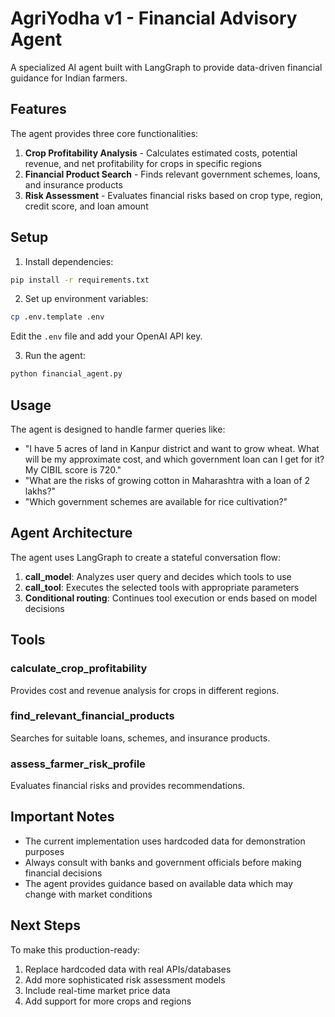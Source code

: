 # AgriYodha v1 - Financial Advisory Agent

A specialized AI agent built with LangGraph to provide data-driven financial guidance for Indian farmers.

## Features

The agent provides three core functionalities:

1. **Crop Profitability Analysis** - Calculates estimated costs, potential revenue, and net profitability for crops in specific regions
2. **Financial Product Search** - Finds relevant government schemes, loans, and insurance products
3. **Risk Assessment** - Evaluates financial risks based on crop type, region, credit score, and loan amount

## Setup

1. Install dependencies:
```bash
pip install -r requirements.txt
```

2. Set up environment variables:
```bash
cp .env.template .env
```
Edit the `.env` file and add your OpenAI API key.

3. Run the agent:
```bash
python financial_agent.py
```

## Usage

The agent is designed to handle farmer queries like:
- "I have 5 acres of land in Kanpur district and want to grow wheat. What will be my approximate cost, and which government loan can I get for it? My CIBIL score is 720."
- "What are the risks of growing cotton in Maharashtra with a loan of 2 lakhs?"
- "Which government schemes are available for rice cultivation?"

## Agent Architecture

The agent uses LangGraph to create a stateful conversation flow:

1. **call_model**: Analyzes user query and decides which tools to use
2. **call_tool**: Executes the selected tools with appropriate parameters
3. **Conditional routing**: Continues tool execution or ends based on model decisions

## Tools

### calculate_crop_profitability
Provides cost and revenue analysis for crops in different regions.

### find_relevant_financial_products  
Searches for suitable loans, schemes, and insurance products.

### assess_farmer_risk_profile
Evaluates financial risks and provides recommendations.

## Important Notes

- The current implementation uses hardcoded data for demonstration purposes
- Always consult with banks and government officials before making financial decisions
- The agent provides guidance based on available data which may change with market conditions

## Next Steps

To make this production-ready:
1. Replace hardcoded data with real APIs/databases
2. Add more sophisticated risk assessment models
3. Include real-time market price data
4. Add support for more crops and regions

